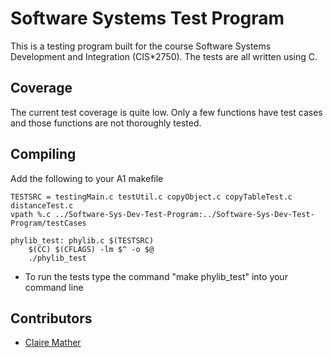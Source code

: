 # Software Systems Test Program
This is a testing program built for the course Software Systems Development and Integration (CIS*2750). The tests are all written using C.

## Coverage
The current test coverage is quite low. Only a few functions have test cases and those functions are not thoroughly tested.

## Compiling
Add the following to your A1 makefile

```
TESTSRC = testingMain.c testUtil.c copyObject.c copyTableTest.c distanceTest.c
vpath %.c ../Software-Sys-Dev-Test-Program:../Software-Sys-Dev-Test-Program/testCases

phylib_test: phylib.c $(TESTSRC)
	$(CC) $(CFLAGS) -lm $^ -o $@
	./phylib_test
```
* To run the tests type the command "make phylib_test" into your command line

## Contributors
* <a href="https://github.com/Clair3M">Claire Mather</a>

